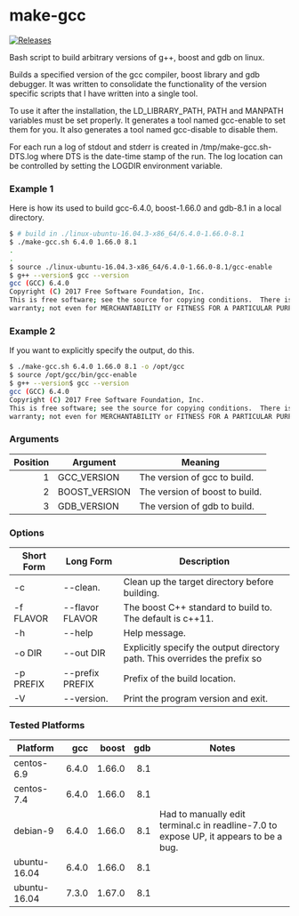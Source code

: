 # make-gcc
[![Releases](https://img.shields.io/github/release/jlinoff/make-gcc.svg?style=flat)](https://github.com/jlinoff/make-gcc/releases)

Bash script to build arbitrary versions of g++, boost and gdb on linux.

Builds a specified version of the gcc compiler, boost library
and gdb debugger. It was written to consolidate the functionality
of the version specific scripts that I have written into a single
tool.

To use it after the installation, the LD_LIBRARY_PATH, PATH and
MANPATH variables must be set properly. It generates a tool
named gcc-enable to set them for you. It also generates a tool
named gcc-disable to disable them.

For each run a log of stdout and stderr is created in /tmp/make-gcc.sh-DTS.log
where DTS is the date-time stamp of the run. The log location can be
controlled by setting the LOGDIR environment variable.

### Example 1
Here is how its used to build gcc-6.4.0, boost-1.66.0 and gdb-8.1
in a local directory.

```bash
$ # build in ./linux-ubuntu-16.04.3-x86_64/6.4.0-1.66.0-8.1
$ ./make-gcc.sh 6.4.0 1.66.0 8.1
.
.
$ source ./linux-ubuntu-16.04.3-x86_64/6.4.0-1.66.0-8.1/gcc-enable
$ g++ --version$ gcc --version
gcc (GCC) 6.4.0
Copyright (C) 2017 Free Software Foundation, Inc.
This is free software; see the source for copying conditions.  There is NO
warranty; not even for MERCHANTABILITY or FITNESS FOR A PARTICULAR PURPOSE.
```

### Example 2
If you want to explicitly specify the output, do this.

```bash
$ ./make-gcc.sh 6.4.0 1.66.0 8.1 -o /opt/gcc
$ source /opt/gcc/bin/gcc-enable
$ g++ --version$ gcc --version
gcc (GCC) 6.4.0
Copyright (C) 2017 Free Software Foundation, Inc.
This is free software; see the source for copying conditions.  There is NO
warranty; not even for MERCHANTABILITY or FITNESS FOR A PARTICULAR PURPOSE.
```

### Arguments

| Position | Argument      | Meaning    |
| -------: | ------------- | ---------- |
| 1        | GCC_VERSION   | The version of gcc to build. |
| 2        | BOOST_VERSION | The version of boost to build. |
| 3        | GDB_VERSION   | The version of gdb to build. |

### Options

| Short Form | Long Form       | Description |
| ---------- | --------------- | ----------- |
| -c         | --clean.        | Clean up the target directory before building. |
| -f FLAVOR  | --flavor FLAVOR | The boost C++ standard to build to. The default is c++11. |
| -h         | --help          | Help message. |
| -o DIR     | --out DIR       | Explicitly specify the output directory path. This overrides the prefix so|platform and version information are as lost |
| -p PREFIX  | --prefix PREFIX | Prefix of the build location. |
| -V         | --version.      | Print the program version and exit. |

### Tested Platforms

| Platform | gcc | boost | gdb | Notes |
| -------- | ---: | -----: | ---: | ----- |
| centos-6.9 | 6.4.0 | 1.66.0 | 8.1 | |
| centos-7.4 | 6.4.0 | 1.66.0 | 8.1 | |
| debian-9 | 6.4.0 | 1.66.0 | 8.1 | Had to manually edit terminal.c in readline-7.0 to expose UP, it appears to be a bug. |
| ubuntu-16.04 | 6.4.0 | 1.66.0 | 8.1 | |
| ubuntu-16.04 | 7.3.0 | 1.67.0 | 8.1 | |
